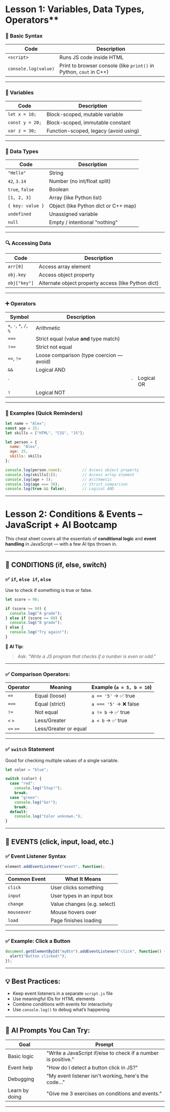 # Lesson 1: Variables, Data Types, Operators**

### 🔧 Basic Syntax

| Code                 | Description                                                        |
| -------------------- | ------------------------------------------------------------------ |
| `<script>`           | Runs JS code inside HTML                                           |
| `console.log(value)` | Print to browser console (like `print()` in Python, `cout` in C++) |

---

### 🧱 Variables

| Code            | Description                           |
| --------------- | ------------------------------------- |
| `let x = 10;`   | Block-scoped, mutable variable        |
| `const y = 20;` | Block-scoped, immutable constant      |
| `var z = 30;`   | Function-scoped, legacy (avoid using) |

---

### 🧪 Data Types

| Code             | Description                          |
| ---------------- | ------------------------------------ |
| `"Hello"`        | String                               |
| `42`, `3.14`     | Number (no int/float split)          |
| `true`, `false`  | Boolean                              |
| `[1, 2, 3]`      | Array (like Python list)             |
| `{ key: value }` | Object (like Python dict or C++ map) |
| `undefined`      | Unassigned variable                  |
| `null`           | Empty / intentional "nothing"        |

---

### 🔍 Accessing Data

| Code         | Description                                         |
| ------------ | --------------------------------------------------- |
| `arr[0]`     | Access array element                                |
| `obj.key`    | Access object property                              |
| `obj["key"]` | Alternate object property access (like Python dict) |

---

### ➕ Operators

| Symbol                  | Description                              |    |            |
| ----------------------- | ---------------------------------------- | -- | ---------- |
| `+`, `-`, `*`, `/`, `%` | Arithmetic                               |    |            |
| `===`                   | Strict equal (value **and** type match)  |    |            |
| `!==`                   | Strict not equal                         |    |            |
| `==`, `!=`              | Loose comparison (type coercion — avoid) |    |            |
| `&&`                    | Logical AND                              |    |            |
| \`                      |                                          | \` | Logical OR |
| `!`                     | Logical NOT                              |    |            |

---

### 🧪 Examples (Quick Reminders)

```js
let name = "Alex";
const age = 25;
let skills = ["HTML", "CSS", "JS"];

let person = {
  name: "Alex",
  age: 25,
  skills: skills
};

console.log(person.name);         // Access object property
console.log(skills[1]);           // Access array element
console.log(age + 5);             // Arithmetic
console.log(age === 30);          // Strict comparison
console.log(true && false);       // Logical AND
```

---

# Lesson 2: Conditions & Events – JavaScript + AI Bootcamp

This cheat sheet covers all the essentials of **conditional logic** and **event handling** in JavaScript — with a few AI tips thrown in.

---

## 🔹 CONDITIONS (if, else, switch)

### ✅ `if`, `else if`, `else`

Use to check if something is true or false.

```js
let score = 90;

if (score >= 90) {
  console.log("A grade");
} else if (score >= 80) {
  console.log("B grade");
} else {
  console.log("Try again!");
}
```

🧠 **AI Tip:**

> Ask: *"Write a JS program that checks if a number is even or odd."*

---

### ✅ Comparison Operators:

| Operator  | Meaning               | Example (`a = 5, b = 10`) |
| --------- | --------------------- | ------------------------- |
| `==`      | Equal (loose)         | `a == '5'` → ✅ true       |
| `===`     | Equal (strict)        | `a === '5'` → ❌ false     |
| `!=`      | Not equal             | `a != b` → ✅ true         |
| `<` `>`   | Less/Greater          | `a < b` → ✅ true          |
| `<=` `>=` | Less/Greater or equal |                           |

---

### ✅ `switch` Statement

Good for checking multiple values of a single variable.

```js
let color = "blue";

switch (color) {
  case "red":
    console.log("Stop!");
    break;
  case "green":
    console.log("Go!");
    break;
  default:
    console.log("Color unknown.");
}
```

---

## 🔹 EVENTS (click, input, load, etc.)

### ✅ Event Listener Syntax

```js
element.addEventListener("event", function);
```

| Common Event | What It Means               |
| ------------ | --------------------------- |
| `click`      | User clicks something       |
| `input`      | User types in an input box  |
| `change`     | Value changes (e.g. select) |
| `mouseover`  | Mouse hovers over           |
| `load`       | Page finishes loading       |

---

### ✅ Example: Click a Button

```js
document.getElementById("myBtn").addEventListener("click", function() {
  alert("Button clicked!");
});
```

---

## 💡 Best Practices:

* Keep event listeners in a separate `script.js` file
* Use meaningful IDs for HTML elements
* Combine conditions with events for interactivity
* Use `console.log()` to debug what’s happening

---

## 🤖 AI Prompts You Can Try:

| Goal           | Prompt                                                         |
| -------------- | -------------------------------------------------------------- |
| Basic logic    | "Write a JavaScript if/else to check if a number is positive." |
| Event help     | "How do I detect a button click in JS?"                        |
| Debugging      | "My event listener isn't working, here's the code…"            |
| Learn by doing | "Give me 3 exercises on conditions and events."                |

---